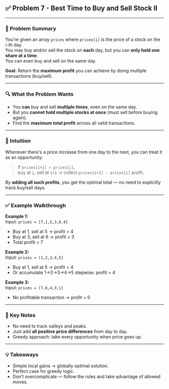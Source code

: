 ## ✅ Problem 7 - Best Time to Buy and Sell Stock II

---

### 📌 Problem Summary

You're given an array `prices` where `prices[i]` is the price of a stock on the *i-th* day.  
You may buy and/or sell the stock on **each** day, but you can **only hold one share at a time**.  
You can even buy and sell on the same day.

**Goal:** Return the **maximum profit** you can achieve by doing multiple transactions (buy/sell).

---

### 🔍 What the Problem Wants

- You **can** buy and sell **multiple times**, even on the same day.
- But you **cannot hold multiple stocks at once** (must sell before buying again).
- Find the **maximum total profit** across all valid transactions.

---

### 🧠 Intuition

Whenever there's a price increase from one day to the next, you can treat it as an opportunity:

> If `prices[i+1] > prices[i]`,  
> buy at `i`, sell at `i+1` → collect `prices[i+1] - prices[i]` profit.

By **adding all such profits**, you get the optimal total — no need to explicitly track buy/sell days.

---

### ✅ Example Walkthrough

**Example 1:**  
Input: `prices = [7,1,5,3,6,4]`  
- Buy at 1, sell at 5 → profit = 4  
- Buy at 3, sell at 6 → profit = 3  
- Total profit = 7

**Example 2:**  
Input: `prices = [1,2,3,4,5]`  
- Buy at 1, sell at 5 → profit = 4  
- Or accumulate 1→2→3→4→5 stepwise: profit = 4

**Example 3:**  
Input: `prices = [7,6,4,3,1]`  
- No profitable transaction → profit = 0

---

### 🔧 Key Notes

- No need to track valleys and peaks.
- Just add **all positive price differences** from day to day.
- Greedy approach: take every opportunity when price goes up.

---

### 💡 Takeaways

- Simple local gains → globally optimal solution.
- Perfect case for greedy logic.
- Don’t overcomplicate — follow the rules and take advantage of allowed moves.
